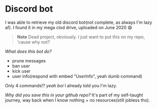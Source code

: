 # Discord bot
I was able to retrieve my old discord bot(not complete, as always I'm lazy af).
I found it in my mega clod drive, uploaded on June 2020 :smile:

>**Note**
>Dead project, obviously. I just want to put this on my repo, 'cause why not?

*What does this bot do?*
- prune messages
- ban user
- kick user
- user info(respond with embed "UserInfo", yeah dumb command)

Only 4 commands!? *yeah boi* I already told you I'm lazy.

*Why did you save this in your github repo?*
It's part of my self-taught journey, way back when I know nothing + no resources(still jobless tho).